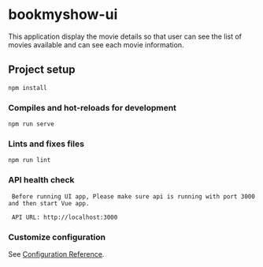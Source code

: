 # bookmyshow-ui
This application display the movie details so that user can see the list of movies available and can see each movie information.

## Project setup
```
npm install
```

### Compiles and hot-reloads for development
```
npm run serve
```
### Lints and fixes files
```
npm run lint
```
### API health check

```
 Before running UI app, Please make sure api is running with port 3000 and then start Vue app.

 API URL: http://localhost:3000
```
### Customize configuration
See [Configuration Reference](https://cli.vuejs.org/config/).
